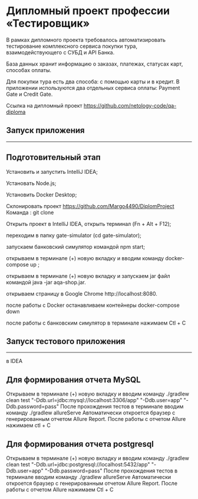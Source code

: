 # Дипломный проект профессии «Тестировщик»

В рамках дипломного проекта требовалось автоматизировать тестирование комплексного сервиса покупки тура, взаимодействующего с СУБД и API Банка.

База данных хранит информацию о заказах, платежах, статусах карт, способах оплаты.

Для покупки тура есть два способа: с помощью карты и в кредит. В приложении используются два отдельных сервиса оплаты: Payment Gate и Credit Gate.

Ссылка на дипломный проект https://github.com/netology-code/qa-diploma

## Запуск приложения
****

## Подготовительный этап

Установить и запустить IntelliJ IDEA;

Установать Node.js;

Установить Docker Desktop;

Склонировать проект https://github.com/Margo4490/DiplomProject 
Команда : git clone 


Открыть проект в IntelliJ IDEA, открыть терминал (Fn + Alt + F12);

переходим в папку gate-simulator (cd gate-simulator);

запускаем банковский симулятор командой npm start;

открываем в терминале (+) новую вкладку и вводим команду docker-compose up ;

открываем в терминале (+) новую вкладку и запускаем jar файл командой java -jar aqa-shop.jar.

открываем страницу в Google Chrome http://localhost:8080.

после работы с Docker останавливаем контейнеры docker-compose down

после работы с банковским симулятор в терминале нажимаем Ctl + C

## Запуск тестового приложения
****
в IDEA

## Для формирования отчета MySQL

Oткрываем в терминале (+) новую вкладку и вводим команду 
./gradlew clean test "-Ddb.url=jdbc:mysql://localhost:3306/app" "-Ddb.user=app" "-Ddb.password=pass"
После прохождения тестов в терминале вводим команду ./gradlew allureServe
Автоматически откроется браузер с генерированным отчетом Allure Report. 
После работы с отчетом Allure нажимаем ctl + C


## Для формирования отчета postgresql

Oткрываем в терминале (+) новую вкладку и вводим команду
./gradlew clean test "-Ddb.url=jdbc:postgresql://localhost:5432/app" "-Ddb.user=app" "-Ddb.password=pass"
После прохождения тестов в терминале вводим команду ./gradlew allureServe
Автоматически откроется браузер с генерированным отчетом Allure Report.
После работы с отчетом Allure нажимаем Ctl + C